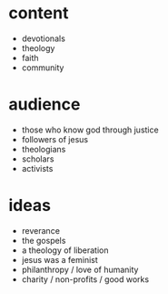 # content

* devotionals
* theology
* faith
* community

# audience

* those who know god through justice
* followers of jesus
* theologians
* scholars
* activists

# ideas

* reverance
* the gospels
* a theology of liberation
* jesus was a feminist
* philanthropy / love of humanity
* charity / non-profits / good works
